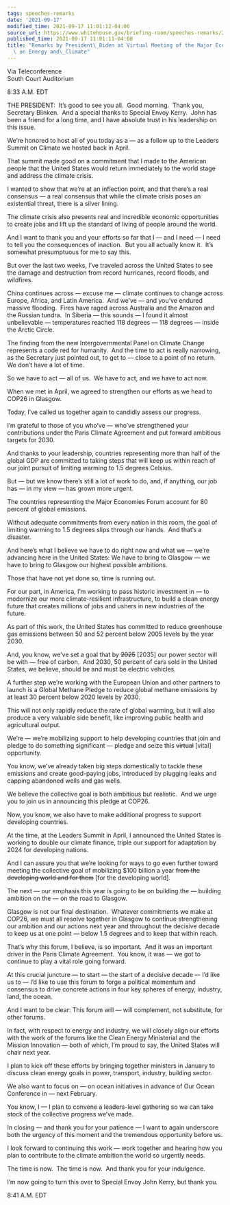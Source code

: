 ```yaml
---
tags: speeches-remarks
date: '2021-09-17'
modified_time: 2021-09-17 11:01:12-04:00
source_url: https://www.whitehouse.gov/briefing-room/speeches-remarks/2021/09/17/remarks-by-president-biden-at-virtual-meeting-of-the-major-economies-forum-on-energy-and-climate/
published_time: 2021-09-17 11:01:11-04:00
title: "Remarks by President\_Biden at Virtual Meeting of the Major Economies Forum\
  \ on Energy and\_Climate"
---
```

 
Via Teleconference  
South Court Auditorium

8:33 A.M. EDT   
  
THE PRESIDENT:  It’s good to see you all.  Good morning.  Thank you,
Secretary Blinken.  And a special thanks to Special Envoy Kerry.  John
has been a friend for a long time, and I have absolute trust in his
leadership on this issue.  
  
We’re honored to host all of you today as a — as a follow up to the
Leaders Summit on Climate we hosted back in April.  
  
That summit made good on a commitment that I made to the American people
that the United States would return immediately to the world stage and
address the climate crisis.  
  
I wanted to show that we’re at an inflection point, and that there’s a
real consensus — a real consensus that while the climate crisis poses an
existential threat, there is a silver lining.  
  
The climate crisis also presents real and incredible economic
opportunities to create jobs and lift up the standard of living of
people around the world.  
  
And I want to thank you and your efforts so far that I — and I need — I
need to tell you the consequences of inaction.  But you all actually
know it.  It’s somewhat presumptuous for me to say this.  
  
But over the last two weeks, I’ve traveled across the United States to
see the damage and destruction from record hurricanes, record floods,
and wildfires.  
  
China continues across — excuse me — climate continues to change across
Europe, Africa, and Latin America.  And we’ve — and you’ve endured
massive flooding.  Fires have raged across Australia and the Amazon and
the Russian tundra.  In Siberia — this sounds — I found it almost
unbelievable — temperatures reached 118 degrees — 118 degrees — inside
the Arctic Circle.  
  
The finding from the new Intergovernmental Panel on Climate Change
represents a code red for humanity.  And the time to act is really
narrowing, as the Secretary just pointed out, to get to — close to a
point of no return.  We don’t have a lot of time.  
  
So we have to act — all of us.  We have to act, and we have to act
now.  
  
When we met in April, we agreed to strengthen our efforts as we head to
COP26 in Glasgow.  
  
Today, I’ve called us together again to candidly assess our progress.  
  
I’m grateful to those of you who’ve — who’ve strengthened your
contributions under the Paris Climate Agreement and put forward
ambitious targets for 2030.   
  
And thanks to your leadership, countries representing more than half of
the global GDP are committed to taking steps that will keep us within
reach of our joint pursuit of limiting warming to 1.5 degrees Celsius.  
  
But — but we know there’s still a lot of work to do, and, if anything,
our job has — in my view — has grown more urgent.  
  
The countries representing the Major Economies Forum account for 80
percent of global emissions.  
  
Without adequate commitments from every nation in this room, the goal of
limiting warming to 1.5 degrees slips through our hands.  And that’s a
disaster.  
  
And here’s what I believe we have to do right now and what we — we’re
advancing here in the United States: We have to bring to Glasgow — we
have to bring to Glasgow our highest possible ambitions.   
  
Those that have not yet done so, time is running out.  
  
For our part, in America, I’m working to pass historic investment in —
to modernize our more climate-resilient infrastructure, to build a clean
energy future that creates millions of jobs and ushers in new industries
of the future.  
  
As part of this work, the United States has committed to reduce
greenhouse gas emissions between 50 and 52 percent below 2005 levels by
the year 2030. 

And, you know, we’ve set a goal that by <s>2025</s> \[2035\] our power
sector will be with — free of carbon.  And 2030, 50 percent of cars sold
in the United States, we believe, should be and must be electric
vehicles.  
  
A further step we’re working with the European Union and other partners
to launch is a Global Methane Pledge to reduce global methane emissions
by at least 30 percent below 2020 levels by 2030.   
  
This will not only rapidly reduce the rate of global warming, but it
will also produce a very valuable side benefit, like improving public
health and agricultural output.   
  
We’re — we’re mobilizing support to help developing countries that join
and pledge to do something significant — pledge and seize
this <s>virtual</s> \[vital\] opportunity.  
  
You know, we’ve already taken big steps domestically to tackle these
emissions and create good-paying jobs, introduced by plugging leaks and
capping abandoned wells and gas wells.  
  
We believe the collective goal is both ambitious but realistic.  And we
urge you to join us in announcing this pledge at COP26.  
  
Now, you know, we also have to make additional progress to support
developing countries.   
  
At the time, at the Leaders Summit in April, I announced the United
States is working to double our climate finance, triple our support for
adaptation by 2024 for developing nations.   
  
And I can assure you that we’re looking for ways to go even further
toward meeting the collective goal of mobilizing $100 billion a year
<s>from the developing world and for them</s> \[for the developing
world\].  
  
The next — our emphasis this year is going to be on building the —
building ambition on the — on the road to Glasgow.   
  
Glasgow is not our final destination.  Whatever commitments we make at
COP26, we must all resolve together in Glasgow to continue strengthening
our ambition and our actions next year and throughout the decisive
decade to keep us at one point — below 1.5 degrees and to keep that
within reach.  
  
That’s why this forum, I believe, is so important.  And it was an
important driver in the Paris Climate Agreement.  You know, it was — we
got to continue to play a vital role going forward.  
  
At this crucial juncture — to start — the start of a decisive decade –-
I’d like us to — I’d like to use this forum to forge a political
momentum and consensus to drive concrete actions in four key spheres of
energy, industry, land, the ocean.   
  
And I want to be clear: This forum will — will complement, not
substitute, for other forums.   
  
In fact, with respect to energy and industry, we will closely align our
efforts with the work of the forums like the Clean Energy Ministerial
and the Mission Innovation — both of which, I’m proud to say, the United
States will chair next year.  
  
I plan to kick off these efforts by bringing together ministers in
January to discuss clean energy goals in power, transport, industry,
building sector.   
  
We also want to focus on — on ocean initiatives in advance of Our Ocean
Conference in — next February.  
  
You know, I — I plan to convene a leaders-level gathering so we can take
stock of the collective progress we’ve made.  
  
In closing — and thank you for your patience — I want to again
underscore both the urgency of this moment and the tremendous
opportunity before us.  
  
I look forward to continuing this work — work together and hearing how
you plan to contribute to the climate ambition the world so urgently
needs.  
  
The time is now.  The time is now.  And thank you for your indulgence.  
  
I’m now going to turn this over to Special Envoy John Kerry, but thank
you.  
  
8:41 A.M. EDT
